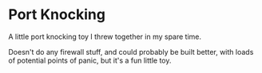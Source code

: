 # Port Knocking

A little port knocking toy I threw together in my spare time.

Doesn't do any firewall stuff, and could probably be built better, with loads of potential points of panic, but it's a
fun little toy.
